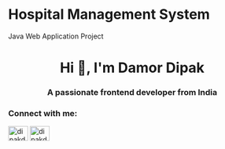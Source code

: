 # Hospital Management System

Java Web Application Project

<h1 align="center">Hi 👋, I'm Damor Dipak</h1>
<h3 align="center">A passionate frontend developer from India</h3>

<h3 align="left">Connect with me:</h3>
<p align="left">
<a href="https://linkedin.com/in/dipakdamor417" target="blank"><img align="center" src="https://raw.githubusercontent.com/rahuldkjain/github-profile-readme-generator/master/src/images/icons/Social/linked-in-alt.svg" alt="dipakdamor417" height="30" width="40" /></a>
<a href="https://instagram.com/dipakdamor417" target="blank"><img align="center" src="https://raw.githubusercontent.com/rahuldkjain/github-profile-readme-generator/master/src/images/icons/Social/instagram.svg" alt="dipakdamor417" height="30" width="40" /></a>
</p>

